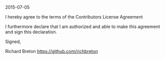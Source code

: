 2015-07-05

I hereby agree to the terms of the Contributors License Agreement

I furthermore declare that I am authorized and able to make this agreement and sign this declaration.

Signed,

Richard Breton https://github.com/richbreton